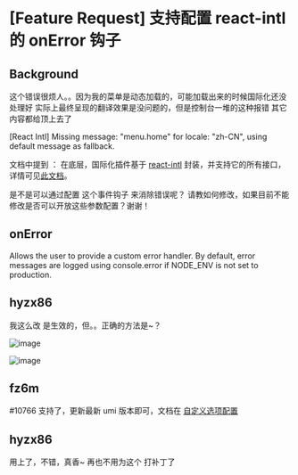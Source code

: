 # [Feature Request] 支持配置 react-intl 的 onError 钩子

## Background

这个错误很烦人。。因为我的菜单是动态加载的，可能加载出来的时候国际化还没处理好
实际上最终呈现的翻译效果是没问题的，但是控制台一堆的这种报错 其它内容都给顶上去了

[React Intl] Missing message: "menu.home" for locale: "zh-CN", using default message as fallback.

文档中提到 ： 在底层，国际化插件基于 [react-intl](https://github.com/formatjs/formatjs/tree/main/packages/react-intl) 封装，并支持它的所有接口，详情可见[此文档](https://github.com/formatjs/formatjs/blob/main/website/docs/react-intl/api.md)。

是不是可以通过配置 这个事件钩子 来消除错误呢？
请教如何修改，如果目前不能修改是否可以开放这些参数配置？谢谢！

## onError

Allows the user to provide a custom error handler. By default, error messages are logged using console.error if NODE_ENV is not set to production.

## hyzx86

我这么改 是生效的，但。。正确的方法是~？

![image](https://user-images.githubusercontent.com/15613121/221597558-f6b74ac6-ef83-4b9d-a07c-1be2c6ff6282.png)

![image](https://user-images.githubusercontent.com/15613121/221597854-9f52747f-b5f5-4735-96bd-e3e1b07a62c6.png)

## fz6m

#10766 支持了，更新最新 umi 版本即可，文档在 [自定义选项配置](https://umijs.org/docs/max/i18n#%E8%87%AA%E5%AE%9A%E4%B9%89%E9%80%89%E9%A1%B9%E9%85%8D%E7%BD%AE)

## hyzx86

用上了，不错，真香~ 再也不用为这个 打补丁了
